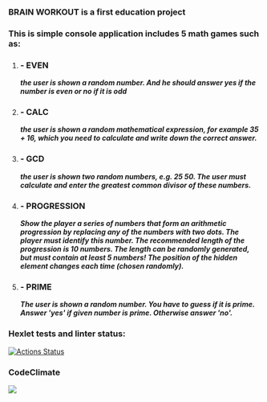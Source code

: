 ### BRAIN WORKOUT is a first education project
### This is simple console application includes 5 math games such as:

1. ### - EVEN
    _**the user is shown a random number. And he should answer yes if the number is even or no if it is odd**_
2. ### - CALC
    _**the user is shown a random mathematical expression, for example 35 + 16, which you need to calculate and write down the correct answer.**_
3. ### - GCD
    _**the user is shown two random numbers, e.g. 25 50. The user must calculate and enter the greatest common divisor of these numbers.**_
4. ### - PROGRESSION
   _**Show the player a series of numbers that form an arithmetic progression by replacing any of the numbers with two dots. The player must identify this number.
   The recommended length of the progression is 10 numbers. The length can be randomly generated, but must contain at least 5 numbers!
   The position of the hidden element changes each time (chosen randomly).**_
5. ### - PRIME
   **_The user is shown a random number. You have to guess if it is prime. Answer 'yes' if given number is prime. Otherwise answer 'no'._**


### Hexlet tests and linter status:
[![Actions Status](https://github.com/NiceBruce/java-project-lvl1/workflows/hexlet-check/badge.svg)](https://github.com/NiceBruce/java-project-lvl1/actions)

### CodeClimate
<a href="https://codeclimate.com/github/NiceBruce/java-project-lvl1/maintainability"><img src="https://api.codeclimate.com/v1/badges/34f684b47423bf697000/maintainability" /></a>